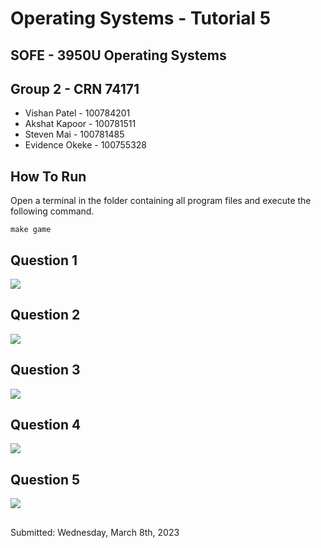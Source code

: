 # Operating Systems - Tutorial 5
## SOFE - 3950U Operating Systems

## Group 2 - CRN 74171
- Vishan Patel - 100784201
- Akshat Kapoor - 100781511
- Steven Mai - 100781485
- Evidence Okeke - 100755328

## How To Run
Open a terminal in the folder containing all program files and execute the following command.
```
make game
```
## Question 1
![](link)
## Question 2
![](link)
## Question 3
![](link)
## Question 4
![](link)
## Question 5
![](link)
##
Submitted: Wednesday, March 8th, 2023
